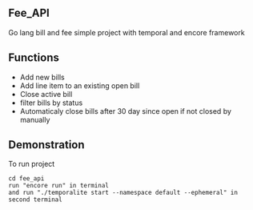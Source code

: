 ## Fee_API
Go lang bill and fee simple project with temporal and encore framework

## Functions
- Add new bills
- Add line item to an existing open bill
- Close active bill
- filter bills by status
- Automaticaly close bills after 30 day since open if not closed by manually

## Demonstration
To run project
```
cd fee_api
run "encore run" in terminal
and run "./temporalite start --namespace default --ephemeral" in second terminal
```

